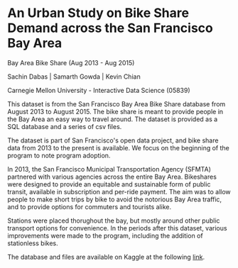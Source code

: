 # An Urban Study on Bike Share Demand across the San Francisco Bay Area

Bay Area Bike Share (Aug 2013 - Aug 2015)

Sachin Dabas | Samarth Gowda | Kevin Chian

Carnegie Mellon University - Interactive Data Science (05839)

This dataset is from the San Francisco Bay Area Bike Share database from August 2013 to August 2015. The bike share is meant to provide people in the Bay Area an easy way to travel around. The dataset is provided as a SQL database and a series of csv files.

The dataset is part of San Francisco's open data project, and bike share data from 2013 to the present is available. We focus on the beginning of the program to note program adoption.

In 2013, the San Francisco Municipal Transportation Agency (SFMTA) partnered with various agencies across the entire Bay Area. Bikeshares were designed to provide an equitable and sustainable form of public transit, available in subscription and per-ride payment. The aim was to allow people to make short trips by bike to avoid the notorious Bay Area traffic, and to provide options for commuters and tourists alike.

Stations were placed thorughout the bay, but mostly around other public transport options for convenience. In the periods after this dataset, various improvements were made to the program, including the addition of stationless bikes.

The database and files are available on Kaggle at the following [link](https://www.kaggle.com/benhamner/sf-bay-area-bike-share).
